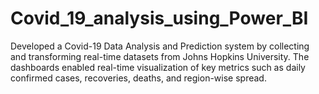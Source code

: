 # Covid_19_analysis_using_Power_BI
Developed a Covid-19 Data Analysis and Prediction system by collecting and transforming real-time datasets from Johns Hopkins University. The dashboards enabled real-time visualization of key metrics such as daily confirmed cases, recoveries, deaths, and region-wise spread.

